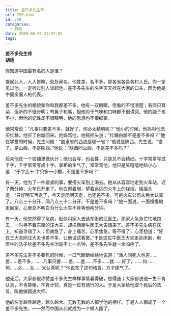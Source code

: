 ```yaml
---
title: 差不多先生传
url: 759.html
id: 759
categories:
  - 转贴
date: 2008-06-07 22:57:01
tags:
---
```


**差不多先生传  
胡适**

  
你知道中国最有名的人是谁？  
  
提起此人，人人皆晓，处处闻名。他姓差，名不多，是各省各县各村人氏。你一定见过他，一定听过别人谈起他。差不多先生的名字天天挂在大家的口头，因为他是中国全国人的代表。  
  
差不多先生的相貌和你和我都差不多。他有一双眼睛，但看的不很清楚；有两只耳朵，但听的不很分明；有鼻子和嘴，但他对于气味和口味都不很讲究。他的脑子也不小，但他的记性却不很精明，他的思想也不很细密。  
  
他常常说：“凡事只要差不多，就好了。何必太精明呢？”他小的时候，他妈叫他去买红糖，他买了白糖回来。他妈骂他，他摇摇头说：“红糖白糖不是差不多吗？”他在学堂的时候，先生问他：“直隶省的西边是哪一省？”他说是陕西。先生说，“错了。是山西，不是陕西。”他说：“陕西同山西，不是差不多吗？”  
  
后来他在一个钱铺里做伙计；他也会写，也会算，只是总不会精细。十字常常写成千字，千字常常写成十字。掌柜的生气了，常常骂他。他只是笑嘻嘻地赔小心道：“千字比十 字只多一小撇，不是差不多吗？”  
  
有一天，他为了一件要紧的事，要搭火车到上海去。他从从容容地走到火车站，迟了两分钟，火车已开走了。他白瞪着眼，望着远远的火车上的煤烟，摇摇头道：“只好明天再走了，今天走同明天走，也还差不多。可是火车公司未免太认真了。八点三十分开，同八点三十二分开，不是差不多吗？”他一面说，一面慢慢地走回家，心里总不明白为什么火车不肯等他两分钟。  
  
有一天，他忽然得了急病，赶快叫家人去请东街的汪医生。那家人急急忙忙地跑去，一时寻不着东街的汪大夫，却把西街牛医王大夫请来了。差不多先生病在床上，知道寻错了人；但病急了，身上痛苦，心里焦急，等不得了，心里想道：“好在王大夫同汪大夫也差不多，让他试试看罢。”于是这位牛医王大夫走近床前，用  
医牛的法子给差不多先生治玻不上一点钟，差不多先生就一命呜呼了。  
  
差不多先生差不多要死的时候，一口气断断续续地说道：“活人同死人也差……差……差不多，……凡事只要……差……差……不多……就……好了，……何……何……必……太……太认真呢？“他说完了这句格言，方才绝气了。  
  
他死后，大家都很称赞差不多先生样样事情看得破，想得通；大家都说他一生不肯认真，不肯算帐，不肯计较，真是一位有德行的人。于是大家给他取个死后的法号，叫他做圆通大师。  
  
他的名誉越传越远，越久越大。无数无数的人都学他的榜样。于是人人都成了一个差不多先生。——然而中国从此就成为一个懒人国了。